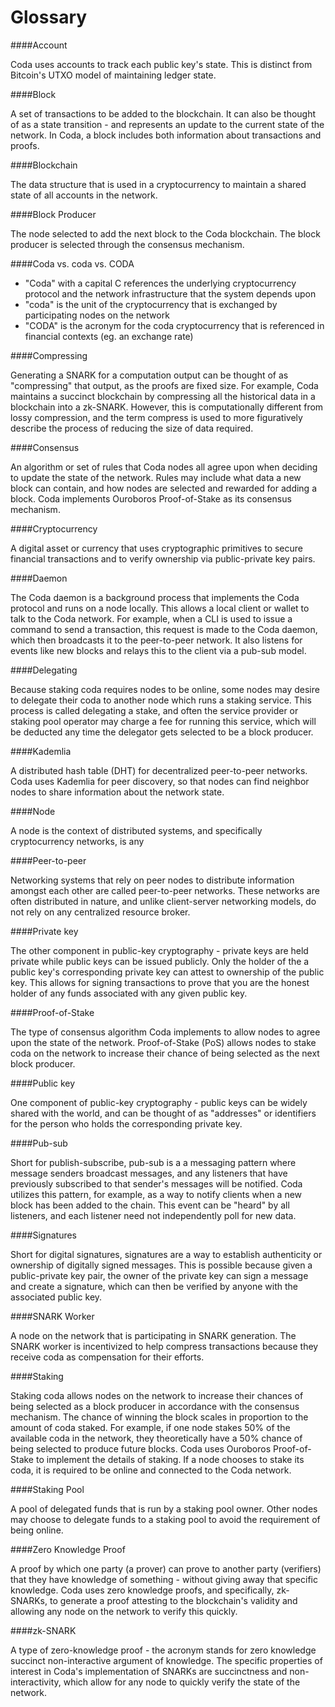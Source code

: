 # Glossary

####Account

Coda uses accounts to track each public key's state. This is distinct from Bitcoin's UTXO model of maintaining ledger state.

####Block

A set of transactions to be added to the blockchain. It can also be thought of as a state transition - and represents an update to the current state of the network. In Coda, a block includes both information about transactions and proofs.

####Blockchain

The data structure that is used in a cryptocurrency to maintain a shared state of all accounts in the network. 

####Block Producer

The node selected to add the next block to the Coda blockchain. The block producer is selected through the consensus mechanism.

####Coda vs. coda vs. CODA

- "Coda" with a capital C references the underlying cryptocurrency protocol and the network infrastructure that the system depends upon
- "coda" is the unit of the cryptocurrency that is exchanged by participating nodes on the network
- "CODA" is the acronym for the coda cryptocurrency that is referenced in financial contexts (eg. an exchange rate)

####Compressing

Generating a SNARK for a computation output can be thought of as "compressing" that output, as the proofs are fixed size. For example, Coda maintains a succinct blockchain by compressing all the historical data in a blockchain into a zk-SNARK. However, this is computationally different from lossy compression, and the term compress is used to more figuratively describe the process of reducing the size of data required.

####Consensus

An algorithm or set of rules that Coda nodes all agree upon when deciding to update the state of the network. Rules may include what data a new block can contain, and how nodes are selected and rewarded for adding a block. Coda implements Ouroboros Proof-of-Stake as its consensus mechanism.

####Cryptocurrency

A digital asset or currency that uses cryptographic primitives to secure financial transactions and to verify ownership via public-private key pairs.

####Daemon

The Coda daemon is a background process that implements the Coda protocol and runs on a node<link to node> locally. This allows a local client or wallet to talk to the Coda network. For example, when a CLI is used to issue a command to send a transaction, this request is made to the Coda daemon, which then broadcasts it to the peer-to-peer network. It also listens for events like new blocks and relays this to the client via a pub-sub<link to pub-sub> model.

####Delegating

Because staking coda requires nodes to be online, some nodes may desire to delegate their coda to another node which runs a staking service. This process is called delegating a stake, and often the service provider or staking pool operator may charge a fee for running this service, which will be deducted any time the delegator gets selected to be a block producer.

####Kademlia

A distributed hash table (DHT) for decentralized peer-to-peer networks. Coda uses Kademlia for peer discovery, so that nodes can find neighbor nodes to share information about the network state.

####Node

A node is the context of distributed systems, and specifically cryptocurrency networks, is any   

####Peer-to-peer

Networking systems that rely on peer nodes to distribute information amongst each other are called peer-to-peer networks. These networks are often distributed in nature, and unlike client-server networking models, do not rely on any centralized resource broker.

####Private key

The other component in public-key cryptography - private keys are held private while public keys can be issued publicly. Only the holder of the a public key's corresponding private key can attest to ownership of the public key. This allows for signing transactions to prove that you are the honest holder of any funds associated with any given public key.

####Proof-of-Stake

The type of consensus algorithm Coda implements to allow nodes to agree upon the state of the network. Proof-of-Stake (PoS) allows nodes to stake<link to staking> coda on the network to increase their chance of being selected as the next block producer.

####Public key

One component of public-key cryptography - public keys can be widely shared with the world, and can be thought of as "addresses" or identifiers for the person who holds the corresponding private key.

####Pub-sub

Short for publish-subscribe, pub-sub is a a messaging pattern where message senders broadcast messages, and any listeners that have previously subscribed to that sender's messages will be notified. Coda utilizes this pattern, for example, as a way to notify clients when a new block has been added to the chain. This event can be "heard" by all listeners, and each listener need not independently poll for new data.

####Signatures

Short for digital signatures, signatures are a way to establish authenticity or ownership of digitally signed messages. This is possible because given a public-private key pair, the owner of the private key can sign a message and create a signature, which can then be verified by anyone with the associated public key.

####SNARK Worker

A node on the network that is participating in SNARK generation.  The SNARK worker is incentivized to help compress transactions because they receive coda as compensation for their efforts.

####Staking

Staking coda allows nodes on the network to increase their chances of being selected as a block producer in accordance with the consensus mechanism. The chance of winning the block scales in proportion to the amount of coda staked. For example, if one node stakes 50% of the available coda in the network, they theoretically have a 50% chance of being selected to produce future blocks. Coda uses Ouroboros<link> Proof-of-Stake to implement the details of staking. If a node chooses to stake its coda, it is required to be online and connected to the Coda network.

####Staking Pool

A pool of delegated funds that is run by a staking pool owner. Other nodes may choose to delegate funds to a staking pool to avoid the requirement of being online.

####Zero Knowledge Proof

A proof by which one party (a prover) can prove to another party (verifiers) that they have knowledge of something - without giving away that specific knowledge. Coda uses zero knowledge proofs, and specifically, zk-SNARKs, to generate a proof attesting to the blockchain's validity and allowing any node on the network to verify this quickly.

####zk-SNARK

A type of zero-knowledge proof - the acronym stands for zero knowledge succinct non-interactive argument of knowledge. The specific properties of interest in Coda's implementation of SNARKs are succinctness and non-interactivity, which allow for any node to quickly verify the state of the network.